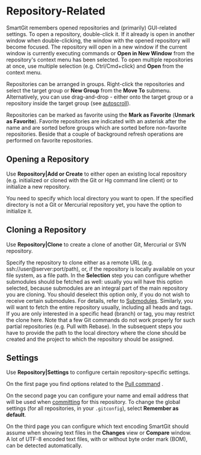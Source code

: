 # Repository-Related

SmartGit remembers opened repositories and (primarily) GUI-related
settings. To open a repository, double-click it. If it already is open
in another window when double-clicking, the window with the opened
repository will become focused. The repository will open in a new window
if the current window is currently executing commands or **Open in New
Window** from the repository's context menu has been selected. To open
multiple repositories at once, use multiple selection (e.g.
Ctrl/Cmd+click) and **Open** from the context menu.

Repositories can be arranged in groups. Right-click the repositories and
select the target group or **New Group** from the **Move To** submenu.
Alternatively, you can use drag-and-drop - either onto the target group
or a repository inside the target group (see
[autoscroll](Tips-and-Tricks.md#TipsandTricks-autoscroll)).

Repositories can be marked as favorite using the **Mark as Favorite**
(**Unmark as Favorite**). Favorite repositories are indicated with an
asterisk after the name and are sorted before groups which are sorted
before non-favorite repositories. Beside that a couple of background
refresh operations are performed on favorite repositories.

## Opening a Repository

Use **Repository\|Add or Create** to either open an existing local
repository (e.g. initialized or cloned with the Git or Hg command line
client) or to initialize a new repository.

You need to specify which local directory you want to open. If the
specified directory is not a Git or Mercurial repository yet, you have
the option to initialize it.

## Cloning a Repository

Use **Repository\|Clone** to create a clone of another Git, Mercurial or
SVN repository.

Specify the repository to clone either as a remote URL (e.g.
ssh://user@server:port/path), or, if the repository is locally available
on your file system, as a file path. In the **Selection** step you can
configure whether submodules should be fetched as well: usually you will
have this option selected, because submodules are an integral part of
the main repository you are cloning. You should deselect this option
only, if you do not wish to receive certain submodules. For details,
refer to [Submodules](Submodules.md#Submodules-submodules).
Similarly, you will want to fetch the entire repository usually,
including all heads and tags. If you are only interested in a specific
head (branch) or tag, you may restrict the clone here. Note that a few
Git commands do not work properly for such partial repositories (e.g.
Pull with Rebase). In the subsequent steps you have to provide the path
to the local directory where the clone should be created and the project
to which the repository should be assigned.

## Settings

Use **Repository\|Settings** to configure certain repository-specific
settings.

On the first page you find options related to the [Pull command](Synchronizing-with-Remote-Repositories.md#pull)
.

On the second page you can configure your name and email address that
will be used when
[committing](Local-Operations-on-the-Working-Tree.md#commit)
for this repository. To change the global settings (for all
repositories, in your `.gitconfig`), select **Remember as default**.

On the third page you can configure which text encoding SmartGit should
assume when showing text files in the **Changes** view or **Compare**
window. A lot of UTF-8 encoded text files, with or without byte order
mark (BOM), can be detected automatically.
